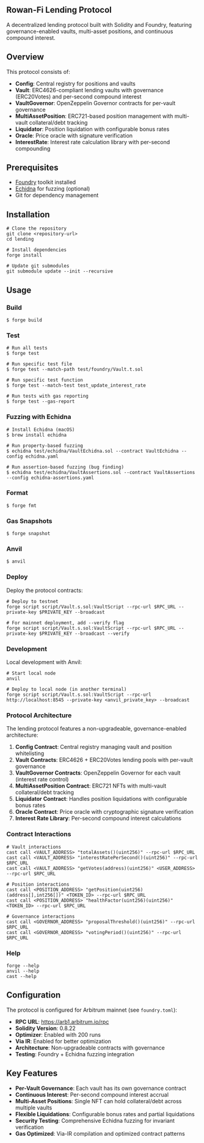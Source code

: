 ## Rowan-Fi Lending Protocol

A decentralized lending protocol built with Solidity and Foundry, featuring governance-enabled vaults, multi-asset positions, and continuous compound interest.

## Overview

This protocol consists of:

- **Config**: Central registry for positions and vaults
- **Vault**: ERC4626-compliant lending vaults with governance (ERC20Votes) and per-second compound interest
- **VaultGovernor**: OpenZeppelin Governor contracts for per-vault governance
- **MultiAssetPosition**: ERC721-based position management with multi-vault collateral/debt tracking
- **Liquidator**: Position liquidation with configurable bonus rates
- **Oracle**: Price oracle with signature verification
- **InterestRate**: Interest rate calculation library with per-second compounding

## Prerequisites

- [Foundry](https://book.getfoundry.sh/) toolkit installed
- [Echidna](https://github.com/crytic/echidna) for fuzzing (optional)
- Git for dependency management

## Installation

```shell
# Clone the repository
git clone <repository-url>
cd lending

# Install dependencies
forge install

# Update git submodules
git submodule update --init --recursive
```

## Usage

### Build

```shell
$ forge build
```

### Test

```shell
# Run all tests
$ forge test

# Run specific test file
$ forge test --match-path test/foundry/Vault.t.sol

# Run specific test function
$ forge test --match-test test_update_interest_rate

# Run tests with gas reporting
$ forge test --gas-report
```

### Fuzzing with Echidna

```shell
# Install Echidna (macOS)
$ brew install echidna

# Run property-based fuzzing
$ echidna test/echidna/VaultEchidna.sol --contract VaultEchidna --config echidna.yaml

# Run assertion-based fuzzing (bug finding)
$ echidna test/echidna/VaultAssertions.sol --contract VaultAssertions --config echidna-assertions.yaml
```

### Format

```shell
$ forge fmt
```

### Gas Snapshots

```shell
$ forge snapshot
```

### Anvil

```shell
$ anvil
```

### Deploy

Deploy the protocol contracts:

```shell
# Deploy to testnet
forge script script/Vault.s.sol:VaultScript --rpc-url $RPC_URL --private-key $PRIVATE_KEY --broadcast

# For mainnet deployment, add --verify flag
forge script script/Vault.s.sol:VaultScript --rpc-url $RPC_URL --private-key $PRIVATE_KEY --broadcast --verify
```

### Development

Local development with Anvil:

```shell
# Start local node
anvil

# Deploy to local node (in another terminal)
forge script script/Vault.s.sol:VaultScript --rpc-url http://localhost:8545 --private-key <anvil_private_key> --broadcast
```

### Protocol Architecture

The lending protocol features a non-upgradeable, governance-enabled architecture:

1. **Config Contract**: Central registry managing vault and position whitelisting
2. **Vault Contracts**: ERC4626 + ERC20Votes lending pools with per-vault governance
3. **VaultGovernor Contracts**: OpenZeppelin Governor for each vault (interest rate control)
4. **MultiAssetPosition Contract**: ERC721 NFTs with multi-vault collateral/debt tracking
5. **Liquidator Contract**: Handles position liquidations with configurable bonus rates
6. **Oracle Contract**: Price oracle with cryptographic signature verification
7. **Interest Rate Library**: Per-second compound interest calculations

### Contract Interactions

```shell
# Vault interactions
cast call <VAULT_ADDRESS> "totalAssets()(uint256)" --rpc-url $RPC_URL
cast call <VAULT_ADDRESS> "interestRatePerSecond()(uint256)" --rpc-url $RPC_URL
cast call <VAULT_ADDRESS> "getVotes(address)(uint256)" <USER_ADDRESS> --rpc-url $RPC_URL

# Position interactions
cast call <POSITION_ADDRESS> "getPosition(uint256)(address[],int256[])" <TOKEN_ID> --rpc-url $RPC_URL
cast call <POSITION_ADDRESS> "healthFactor(uint256)(uint256)" <TOKEN_ID> --rpc-url $RPC_URL

# Governance interactions
cast call <GOVERNOR_ADDRESS> "proposalThreshold()(uint256)" --rpc-url $RPC_URL
cast call <GOVERNOR_ADDRESS> "votingPeriod()(uint256)" --rpc-url $RPC_URL
```

### Help

```shell
forge --help
anvil --help
cast --help
```

## Configuration

The protocol is configured for Arbitrum mainnet (see `foundry.toml`):

- **RPC URL**: https://arb1.arbitrum.io/rpc  
- **Solidity Version**: 0.8.22
- **Optimizer**: Enabled with 200 runs
- **Via IR**: Enabled for better optimization
- **Architecture**: Non-upgradeable contracts with governance
- **Testing**: Foundry + Echidna fuzzing integration

## Key Features

- **Per-Vault Governance**: Each vault has its own governance contract
- **Continuous Interest**: Per-second compound interest accrual
- **Multi-Asset Positions**: Single NFT can hold collateral/debt across multiple vaults
- **Flexible Liquidations**: Configurable bonus rates and partial liquidations
- **Security Testing**: Comprehensive Echidna fuzzing for invariant verification
- **Gas Optimized**: Via-IR compilation and optimized contract patterns
